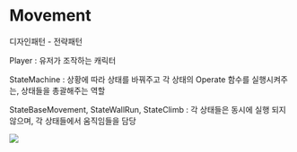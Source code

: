 # Movement
디자인패턴 - 전략패턴

Player : 유저가 조작하는 캐릭터

StateMachine : 상황에 따라 상태를 바꿔주고 각 상태의 Operate 함수를 실행시켜주는, 상태들을 총괄해주는 역할

StateBaseMovement, StateWallRun, StateClimb : 각 상태들은 동시에 실행 되지 않으며, 각 상태들에서 움직임들을 담당

<img src = "https://github.com/Box-In-Box/Lastman_2D/assets/79827366/b6106cb3-0693-411c-ace9-7a35fe6de4ae">
